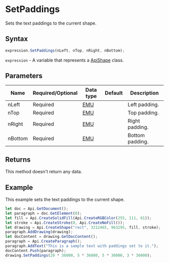 # SetPaddings

Sets the text paddings to the current shape.

## Syntax

```javascript
expression.SetPaddings(nLeft, nTop, nRight, nBottom);
```

`expression` - A variable that represents a [ApiShape](../ApiShape.md) class.

## Parameters

| **Name** | **Required/Optional** | **Data type** | **Default** | **Description** |
| ------------- | ------------- | ------------- | ------------- | ------------- |
| nLeft | Required | [EMU](../../Enumeration/EMU.md) |  | Left padding. |
| nTop | Required | [EMU](../../Enumeration/EMU.md) |  | Top padding. |
| nRight | Required | [EMU](../../Enumeration/EMU.md) |  | Right padding. |
| nBottom | Required | [EMU](../../Enumeration/EMU.md) |  | Bottom padding. |

## Returns

This method doesn't return any data.

## Example

This example sets the text paddings to the current shape.

```javascript editor-docx
let doc = Api.GetDocument();
let paragraph = doc.GetElement(0);
let fill = Api.CreateSolidFill(Api.CreateRGBColor(255, 111, 61));
let stroke = Api.CreateStroke(0, Api.CreateNoFill());
let drawing = Api.CreateShape("rect", 3212465, 963295, fill, stroke);
paragraph.AddDrawing(drawing);
let docContent = drawing.GetDocContent();
paragraph = Api.CreateParagraph();
paragraph.AddText("This is a sample text with paddings set to it.");
docContent.Push(paragraph);
drawing.SetPaddings(20 * 36000, 5 * 36000, 5 * 36000, 3 * 36000);
```
